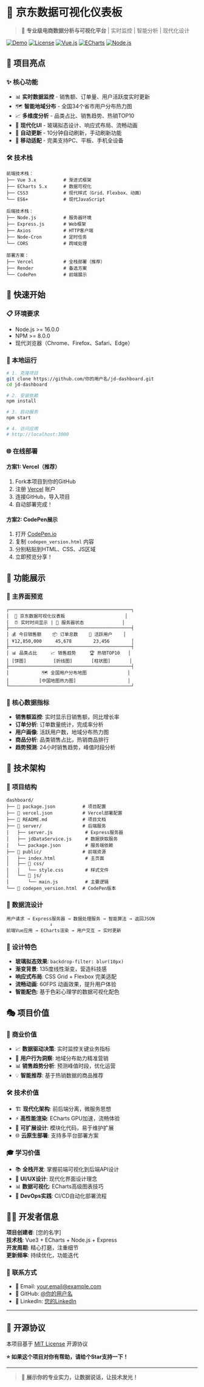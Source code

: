 # 🛒 京东数据可视化仪表板

> 🚀 **专业级电商数据分析与可视化平台** | 实时监控 | 智能分析 | 现代化设计

[![Demo](https://img.shields.io/badge/Demo-在线预览-blue)](https://你的项目.vercel.app)
[![License](https://img.shields.io/badge/License-MIT-green.svg)](LICENSE)
[![Vue.js](https://img.shields.io/badge/Vue.js-3.x-brightgreen.svg)](https://vuejs.org/)
[![ECharts](https://img.shields.io/badge/ECharts-5.x-red.svg)](https://echarts.apache.org/)
[![Node.js](https://img.shields.io/badge/Node.js-16+-green.svg)](https://nodejs.org/)

## 🎯 项目亮点

### ✨ **核心功能**
- 📊 **实时数据监控** - 销售额、订单量、用户活跃度实时更新
- 🗺️ **智能地域分布** - 全国34个省市用户分布热力图
- 📈 **多维度分析** - 品类占比、销售趋势、热销TOP10
- 🎨 **现代化UI** - 玻璃拟态设计、响应式布局、流畅动画
- 🔄 **自动更新** - 10分钟自动刷新，手动刷新功能
- 📱 **移动适配** - 完美支持PC、平板、手机全设备

### 🛠️ **技术栈**
```
前端技术栈：
├── Vue 3.x          # 渐进式框架
├── ECharts 5.x      # 数据可视化
├── CSS3             # 现代样式（Grid、Flexbox、动画）
└── ES6+             # 现代JavaScript

后端技术栈：
├── Node.js          # 服务器环境
├── Express.js       # Web框架
├── Axios            # HTTP客户端
├── Node-Cron        # 定时任务
└── CORS             # 跨域处理

部署方案：
├── Vercel           # 全栈部署（推荐）
├── Render           # 备选方案
└── CodePen          # 前端展示
```

## 🚀 快速开始

### 📋 环境要求
- Node.js >= 16.0.0
- NPM >= 8.0.0
- 现代浏览器（Chrome、Firefox、Safari、Edge）

### 🔧 本地运行
```bash
# 1. 克隆项目
git clone https://github.com/你的用户名/jd-dashboard.git
cd jd-dashboard

# 2. 安装依赖
npm install

# 3. 启动服务
npm start

# 4. 访问应用
# http://localhost:3000
```

### 🌐 在线部署

#### **方案1: Vercel（推荐）**
1. Fork本项目到你的GitHub
2. 注册 [Vercel](https://vercel.com) 账户
3. 连接GitHub，导入项目
4. 自动部署完成！

#### **方案2: CodePen展示**
1. 打开 [CodePen.io](https://codepen.io)
2. 复制 `codepen_version.html` 内容
3. 分别粘贴到HTML、CSS、JS区域
4. 立即预览分享！

## 📸 功能展示

### 🎪 **主界面预览**
```
┌─────────────────────────────────────────────┐
│  🛒 京东数据可视化仪表板                      │
│  ⏰ 实时时间显示 | 📡 服务器状态              │
├─────────────────────────────────────────────┤
│ 💰 今日销售额    📦 订单总数    👥 活跃用户    │
│ ¥12,850,000     45,678        23,456        │
├─────────────────────────────────────────────┤
│ 📊 品类占比     📈 销售趋势     🏆 热销TOP10   │
│ [饼图]          [折线图]       [柱状图]       │
├─────────────────────────────────────────────┤
│            🗺️ 全国用户分布地图               │
│           [中国地图热力图]                   │
└─────────────────────────────────────────────┘
```

### 🎯 **核心数据指标**
- **销售额监控**: 实时显示日销售额，同比增长率
- **订单分析**: 订单数量统计，完成率分析
- **用户画像**: 活跃用户数，地域分布热力图
- **商品分析**: 品类销售占比，热销商品排行
- **趋势预测**: 24小时销售趋势，峰值时段分析

## 🔧 技术架构

### 📁 **项目结构**
```
dashboard/
├── 📄 package.json          # 项目配置
├── 📄 vercel.json           # Vercel部署配置
├── 📄 README.md             # 项目文档
├── 📁 server/               # 后端服务
│   ├── server.js            # Express服务器
│   ├── jdDataService.js     # 数据获取服务
│   └── package.json         # 服务端依赖
├── 📁 public/               # 前端资源
│   ├── index.html           # 主页面
│   ├── 📁 css/
│   │   └── style.css        # 样式文件
│   └── 📁 js/
│       └── main.js          # 主要逻辑
└── 📄 codepen_version.html  # CodePen版本
```

### 🔄 **数据流设计**
```
用户请求 → Express服务器 → 数据处理服务 → 智能算法 → 返回JSON
                ↓
前端Vue应用 → ECharts渲染 → 用户交互 → 实时更新
```

### 🎨 **设计特色**
- **玻璃拟态效果**: `backdrop-filter: blur(10px)`
- **渐变背景**: 135度线性渐变，营造科技感
- **响应式布局**: CSS Grid + Flexbox 完美适配
- **流畅动画**: 60FPS 动画效果，提升用户体验
- **智能配色**: 基于色彩心理学的数据可视化配色

## 🎭 项目价值

### 💼 **商业价值**
- 📈 **数据驱动决策**: 实时监控关键业务指标
- 🎯 **用户行为洞察**: 地域分布助力精准营销
- 📊 **销售趋势分析**: 预测峰值时段，优化运营
- 💡 **智能推荐**: 基于热销数据的商品推荐

### 🛠️ **技术价值**
- 🏗️ **现代化架构**: 前后端分离，微服务思想
- ⚡ **高性能渲染**: ECharts GPU加速，流畅体验
- 🔧 **可扩展设计**: 模块化代码，易于维护扩展
- 🌐 **云原生部署**: 支持多平台部署方案

### 🎓 **学习价值**
- 📚 **全栈开发**: 掌握前端可视化到后端API设计
- 🎨 **UI/UX设计**: 现代化界面设计理念
- 📊 **数据可视化**: ECharts高级图表技巧
- 🚀 **DevOps实践**: CI/CD自动化部署流程

## 👨‍💻 开发者信息

**项目创建者**: [您的名字]  
**技术栈**: Vue3 + ECharts + Node.js + Express  
**开发周期**: 精心打磨，注重细节  
**更新频率**: 持续优化，功能迭代  

### 🤝 **联系方式**
- 📧 Email: your.email@example.com
- 🔗 GitHub: [@你的用户名](https://github.com/你的用户名)
- 💼 LinkedIn: [您的LinkedIn](https://linkedin.com/in/您的资料)

---

## 📄 开源协议

本项目基于 [MIT License](LICENSE) 开源协议

**⭐ 如果这个项目对你有帮助，请给个Star支持一下！**

---

> 🎉 **展示你的专业实力，让数据说话，让技术发光！** 